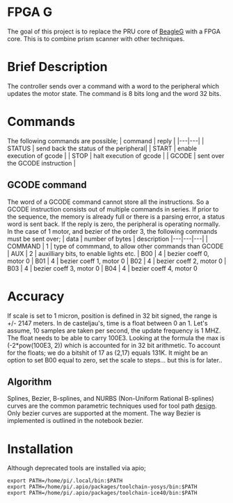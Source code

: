 # FPGA G

The goal of this project is to replace the PRU core of [BeagleG](https://github.com/hzeller/beagleg) with a FPGA core.
This is to combine prism scanner with other techniques.

# Brief Description
The controller sends over a command with a word to the peripheral which updates the motor state.
The command is 8 bits long and the word 32 bits.

# Commands
The following commands are possible;
| command | reply |
|---|---|
| STATUS | send back the status of the peripheral|
| START | enable execution of gcode |
| STOP | halt execution of gcode |
| GCODE | sent over the GCODE instruction |

## GCODE command
The word of a GCODE command cannot store all the instructions. So a GCODE instruction 
consists out of multiple commands in series.
If prior to the sequence, the memory is already full or there is a parsing error, a status word is sent back.
If the reply is zero, the peripheral is operating normally. In the case of 1 motor, and bezier of the order 3, the following
commands must be sent over;
| data | number of bytes | description
|---|---|---|
| COMMAND | 1 | type of commmand, to allow other commands than GCODE
| AUX | 2 | auxilliary bits, to enable lights etc.
| B00 | 4 | bezier coeff 0, motor 0
| B01 | 4 | bezier coeff 1, motor 0
| B02 | 4 | bezier coeff 2, motor 0
| B03 | 4 | bezier coeff 3, motor 0
| B04 | 4 | bezier coeff 4, motor 0

# Accuracy
If scale is set to 1 micron, position is defined in 32 bit signed, the range is +/- 2147 meters.
In de casteljau's, time is a float between 0 an 1. Let's assume, 10 samples are taken per second,
the update frequency is 1 MHZ. The float needs to be able to carry 100E3. Looking at the formula
the max is (-2*pow(100E3, 2)) which is accounted for in 32 bit arithmetic.
To account for the floats; we do a bitshit of 17 as (2,17) equals 131K.
It might be an option to set B00 equal to zero, set the scale to steps... but this is for later..

## Algorithm
Splines, Bezier, B-splines, and NURBS (Non-Uniform Rational B-splines) curves are the common parametric techniques 
used for tool path [design](https://zero.sci-hub.se/2496/cb390d406cc077ef156deb76b34099af/desantiago-perez2013.pdf#lb0030).  
Only bezier curves are supported at the moment. The way Bezier is implemented is outlined in the notebook bezier.

# Installation
 Although deprecated tools are installed via apio;
```
export PATH=/home/pi/.local/bin:$PATH
export PATH=/home/pi/.apio/packages/toolchain-yosys/bin:$PATH
export PATH=/home/pi/.apio/packages/toolchain-ice40/bin:$PATH
``` 
